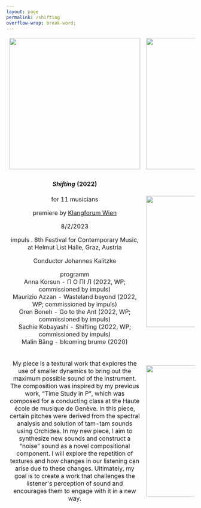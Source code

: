 ```yaml
---
layout: page
permalink: /shifting
overflow-wrap: break-word;
---
```



<style>
  table {
    border: none;
    background-color: transparent;
  }

  td {
    border: none;
    background-color: transparent;
    text-align: center;
  }

  img {
    max-width: 100%; /* Ensure images don't exceed the container width */
    height: auto; /* Maintain aspect ratio */
  }

  /* Media query for smartphones */
  @media (max-width: 768px) {
    table {
      width: 100%; /* Make the table full-width on small screens */
    }

    td {
      display: block; /* Stack table cells vertically on small screens */
      margin-bottom: 20px; /* Add some space between cells */
    }

    img {
      width: 100%; /* Make images full-width within table cells */
    }
  }
</style>


<table style="border:none;" width="350">
  <tbody style="border:none;">
    <tr style="border:none;">
      <td style="border:none;">
        <!-- 1 -->
        <img src="https://github.com/kbys88/kbys88.github.io/assets/142012962/1fcf0552-b68e-42ad-a813-e7eb8f983e55" width="350">
      </td>
      <td style="border:none;">
        <!-- 2 -->
        <img src="https://github.com/kbys88/kbys88.github.io/assets/142012962/1712d49f-1cce-47d9-b1bf-ab21e4d705d5" width="350">
      </td>
    </tr>
    <tr style="border:none;">
      <td style="border:none;" width="350">
        <!-- 3 -->
        <h4><i>Shifting</i> (2022)</h4>
        <p>for 11 musicians</p>
        <p>premiere by <a href="https://www.klangforum.at/#en">Klangforum Wien</a></p>
        <p>8/2/2023</p>
        <p>impuls . 8th Festival for Contemporary Music, at Helmut List Halle, Graz, Austria</p>
        <p>Conductor Johannes Kalitzke</p>
        <p>programm<br>
Anna Korsun - П О ПІ Л (2022, WP; commissioned by impuls)<br>
Maurizio Azzan - Wasteland beyond (2022, WP; commissioned by impuls)<br>
Oren Boneh - Go to the Ant (2022, WP; commissioned by impuls)<br>
Sachie Kobayashi - Shifting (2022, WP; commissioned by impuls)<br>
Malin Bång - blooming brume (2020)<br>
</p>
      </td>
      <td style="border:none;" width="350">
        <!-- 4 -->
        <img src="https://github.com/kbys88/kbys88.github.io/assets/142012962/cfa4f8a9-125f-4c2b-98c2-09900773abf9" width="350" height="350">
      </td>
    </tr>
    <tr style="border:none;" width="300">
      <td style="border:none;" width="300">
        <!-- 5 -->
        <p>My piece is a textural work that explores the use of smaller dynamics to bring out the maximum possible sound of the instrument. The composition was inspired by my previous work, “Time Study in P”, which was composed for a conducting class at the Haute école de musique de Genève. In this piece, certain pitches were derived from the spectral analysis and solution of tam-tam sounds using Orchidea. In my new piece, I aim to synthesize new sounds and construct a “noise” sound as a novel compositional component. I will explore the repetition of textures and how changes in our listening can arise due to these changes. Ultimately, my goal is to create a work that challenges the listener's perception of sound and encourages them to engage with it in a new way.</p>
      </td>
      <td style="border:none;" width="350">
        <!-- 6 -->
        <img src="https://github.com/kbys88/kbys88.github.io/assets/142012962/10fa2bdd-2a3d-44f4-bce0-0214b7ef1805" width="350">
      </td>
    </tr>
  </tbody>
</table>
